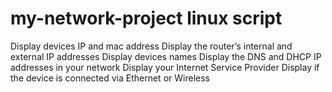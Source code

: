 # my-network-project linux script
Display devices IP and mac address 
Display the router’s internal and external IP addresses 
Display devices names
Display the DNS and DHCP IP addresses in your network 
Display your Internet Service Provider 
Display if the device is connected via Ethernet or Wireless
